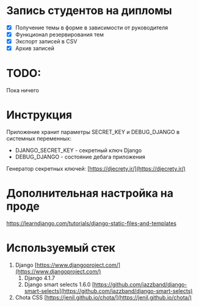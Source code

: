 # Запись студентов на дипломы

 - [x] Получение темы в форме в зависимости от руководителя
 - [x] Функционал резервирования тем
 - [x] Экспорт записей в CSV
 - [x] Архив записей

# TODO:
Пока ничего

# Инструкция
Приложение хранит параметры SECRET_KEY и DEBUG_DJANGO в системных переменных:
- DJANGO_SECRET_KEY - секретный ключ Django
- DEBUG_DJANGO - состояние дебага приложения

Генератор секретных ключей: [https://djecrety.ir/](https://djecrety.ir/)

# Дополнительная настройка на проде
https://learndjango.com/tutorials/django-static-files-and-templates

# Используемый стек
1. Django [https://www.djangoproject.com/](https://www.djangoproject.com/)
	1. Django 4.1.7
	2. Django smart selects 1.6.0 [https://github.com/jazzband/django-smart-selects](https://github.com/jazzband/django-smart-selects)
2. Chota CSS [https://jenil.github.io/chota/](https://jenil.github.io/chota/)